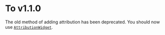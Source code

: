 # To v1.1.0

The old method of adding attribution has been deprecated. You should now use [`AttributionWidget`](../usage/layers/attribution-layer.md).

